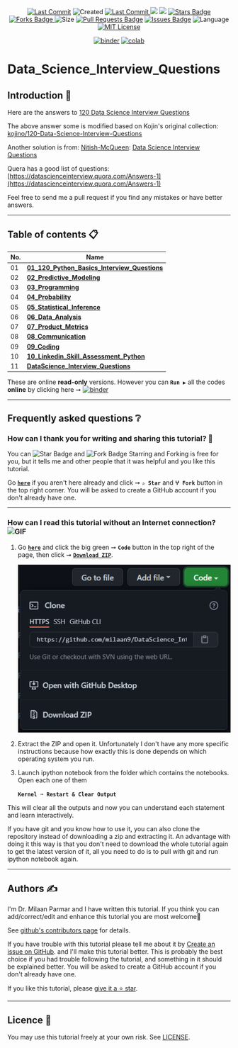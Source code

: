 <p align="center"> 
<a href="https://github.com/milaan9"><img src="https://img.shields.io/static/v1?logo=github&label=maintainer&message=milaan9&color=ff3300" alt="Last Commit"/></a> 
<img src="https://badges.pufler.dev/created/milaan9/DataScience_Interview_Questions" alt="Created"/>
<a href="https://github.com/milaan9/DataScience_Interview_Questions/graphs/commit-activity"><img src="https://img.shields.io/github/last-commit/milaan9/DataScience_Interview_Questions.svg?colorB=ff8000&style=flat" alt="Last Commit"/> </a> 
<a href="https://github.com/milaan9/DataScience_Interview_Questions/pulse" alt="Activity"><img src="https://img.shields.io/github/commit-activity/m/milaan9/DataScience_Interview_Questions.svg?colorB=teal&style=flat" /></a> 
<a href="https://hits.seeyoufarm.com"><img src="https://hits.seeyoufarm.com/api/count/incr/badge.svg?url=https%3A%2F%2Fgithub.com%2Fmilaan9%DataScience_Interview_Questions&count_bg=%231DC92C&title_bg=%23555555&icon=&icon_color=%23E7E7E7&title=views&edge_flat=false"/></a>
<a href="https://github.com/milaan9/DataScience_Interview_Questions/stargazers"><img src="https://img.shields.io/github/stars/milaan9/DataScience_Interview_Questions.svg?colorB=1a53ff" alt="Stars Badge"/></a>
<a href="https://github.com/milaan9/DataScience_Interview_Questions/network/members"><img src="https://img.shields.io/github/forks/milaan9/DataScience_Interview_Questions" alt="Forks Badge"/> </a>
<img src="https://img.shields.io/github/repo-size/milaan9/DataScience_Interview_Questions.svg?colorB=CC66FF&style=flat" alt="Size"/>
<a href="https://github.com/milaan9/DataScience_Interview_Questions/pulls"><img src="https://img.shields.io/github/issues-pr/milaan9/DataScience_Interview_Questions.svg?colorB=yellow&style=flat" alt="Pull Requests Badge"/></a>
<a href="https://github.com/milaan9/DataScience_Interview_Questions/issues"><img src="https://img.shields.io/github/issues/milaan9/DataScience_Interview_Questions.svg?colorB=yellow&style=flat" alt="Issues Badge"/></a>
<img src="https://img.shields.io/github/languages/top/milaan9/DataScience_Interview_Questions.svg?colorB=996600&style=flat" alt="Language"/></a> 
<a href="https://github.com/milaan9/DataScience_Interview_Questions/blob/main/LICENSE"><img src="https://img.shields.io/badge/License-MIT-blueviolet.svg" alt="MIT License"/></a>
</p> 

<p align="center"> 
<a href="https://mybinder.org/v2/gh/milaan9/DataScience_Interview_Questions/HEAD"><img src="https://mybinder.org/badge_logo.svg" alt="binder"/></a>
<a href="https://githubtocolab.com/milaan9/DataScience_Interview_Questions"><img src="https://colab.research.google.com/assets/colab-badge.svg" alt="colab"/></a>
</p> 


# Data_Science_Interview_Questions 

## Introduction 👋

Here are the answers to [120 Data Science Interview Questions](http://www.datasciencequestions.com/)

The above answer some is modified based on Kojin's original collection: [kojino/120-Data-Science-Interview-Questions](https://github.com/kojino/120-Data-Science-Interview-Questions)

Another solution is from: [Nitish-McQueen](https://github.com/Nitish-McQueen): [Data Science Interview Questions](./DataScience_Interview_Questions.pdf)

Quera has a good list of questions: [https://datascienceinterview.quora.com/Answers-1](https://datascienceinterview.quora.com/Answers-1)

Feel free to send me a pull request if you find any mistakes or have better answers.

---

## Table of contents 📋

| **No.** | **Name** | 
| ------- | -------- | 
| 01 | **[01_120_Python_Basics_Interview_Questions](https://github.com/milaan9/DataScience_Interview_Questions/blob/main/01_120_Python_Basics_Interview_Questions.ipynb)** |
| 02 | **[02_Predictive_Modeling](https://github.com/milaan9/DataScience_Interview_Questions/blob/main/02_Predictive_Modeling.ipynb)** |
| 03 | **[03_Programming](https://github.com/milaan9/DataScience_Interview_Questions/blob/main/03_Programming.ipynb)** |
| 04 | **[04_Probability](https://github.com/milaan9/DataScience_Interview_Questions/blob/main/04_Probability.ipynb)** |
| 05 | **[05_Statistical_Inference](https://github.com/milaan9/DataScience_Interview_Questions/blob/main/05_Statistical_Inference.ipynb)** |
| 06 | **[06_Data_Analysis](https://github.com/milaan9/DataScience_Interview_Questions/blob/main/06_Data_Analysis.ipynb)** |
| 07 | **[07_Product_Metrics](https://github.com/milaan9/DataScience_Interview_Questions/blob/main/07_Product_Metrics.ipynb)** |
| 08 | **[08_Communication](https://github.com/milaan9/DataScience_Interview_Questions/blob/main/08_Communication.ipynb)** |
| 09 | **[09_Coding](https://github.com/milaan9/DataScience_Interview_Questions/blob/main/09_Coding.ipynb)** |
| 10 | **[10_Linkedin_Skill_Assessment_Python](https://github.com/milaan9/DataScience_Interview_Questions/blob/main/10_Linkedin_Skill_Assessment_Python.ipynb)** |
| 11 | **[DataScience_Interview_Questions](https://github.com/milaan9/DataScience_Interview_Questions/blob/main/DataScience_Interview_Questions.pdf)** |

These are online **read-only** versions. However you can **`Run ▶`**  all the codes **online** by clicking here ➞ <a href="https://mybinder.org/v2/gh/milaan9/DataScience_Interview_Questions/HEAD"><img src="https://mybinder.org/badge_logo.svg" alt="binder"/></a>

---

## Frequently asked questions ❔

### How can I thank you for writing and sharing this tutorial? 🌷

You can <img src="https://img.shields.io/static/v1?label=%E2%AD%90 Star &message=if%20useful&style=style=flat&color=blue" alt="Star Badge"/> and <img src="https://img.shields.io/static/v1?label=%E2%B5%96 Fork &message=if%20useful&style=style=flat&color=blue" alt="Fork Badge"/> Starring and Forking is free for you, but it tells me and other people that it was helpful and you like this tutorial.

Go [**`here`**](https://github.com/milaan9/DataScience_Interview_Questions) if you aren't here already and click ➞ **`✰ Star`** and **`ⵖ Fork`** button in the top right corner. You will be asked to create a GitHub account if you don't already have one.

---

### How can I read this tutorial without an Internet connection? <img alt="GIF" src="https://github.com/TheDudeThatCode/TheDudeThatCode/blob/master/Assets/hmm.gif" width="20" />

1. Go [**`here`**](https://github.com/milaan9/DataScience_Interview_Questions) and click the big green ➞ **`Code`** button in the top right of the page, then click ➞ [**`Download ZIP`**](https://github.com/milaan9/DataScience_Interview_Questions/archive/refs/heads/main.zip).

    ![Download ZIP](img/dnld_rep.png) 

3. Extract the ZIP and open it. Unfortunately I don't have any more specific instructions because how exactly this is done depends on which operating system you run.
    
4. Launch ipython notebook from the folder which contains the notebooks. Open each one of them
  
    **`Kernel ➞ Restart & Clear Output`**
    
This will clear all the outputs and now you can understand each statement and learn interactively.

If you have git and you know how to use it, you can also clone the repository instead of downloading a zip and extracting it. An advantage with doing it this way is that you don't need to download the whole tutorial again to get the latest version of it, all you need to do is to pull with git and run ipython notebook again.

---

## Authors ✍️

I'm Dr. Milaan Parmar and I have written this tutorial. If you think you can add/correct/edit and enhance this tutorial you are most welcome🙏

See [github's contributors page](https://github.com/milaan9/DataScience_Interview_Questions/graphs/contributors) for details.

If you have trouble with this tutorial please tell me about it by [Create an issue on GitHub](https://github.com/milaan9/DataScience_Interview_Questions/issues/new). and I'll make this tutorial better. This is probably the best choice if you had trouble following the tutorial, and something in it should be explained better. You will be asked to create a GitHub account if you don't already have one.

If you like this tutorial, please [give it a ⭐ star](https://github.com/milaan9/DataScience_Interview_Questions).

---

## Licence 📜

You may use this tutorial freely at your own risk. See [LICENSE](./LICENSE).

